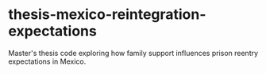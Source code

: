 # thesis-mexico-reintegration-expectations
Master's thesis code exploring how family support influences prison reentry expectations in Mexico.
